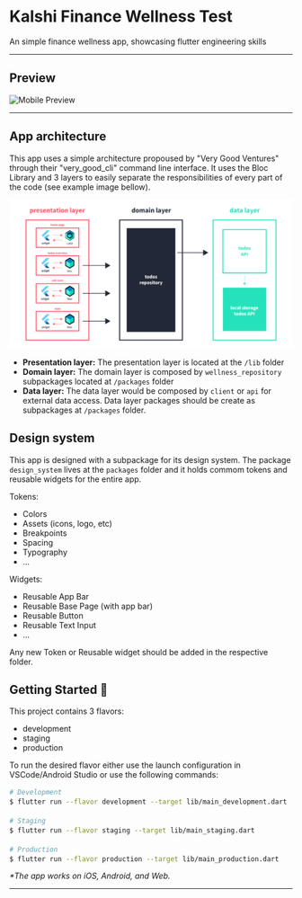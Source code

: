 # Kalshi Finance Wellness Test

An simple finance wellness app, showcasing flutter engineering skills

---

## Preview

![Mobile Preview](resources/mobile_preview.gif "Mobile Preview") 

---

## App architecture

This app uses a simple architecture propoused by "Very Good Ventures" through their "very_good_cli" command line interface. It uses the Bloc Library and 3 layers to easily separate the responsibilities of every part of the code (see example image bellow).

![app architecture](resources/app_arch.png "App Architecture")

- **Presentation layer:** The presentation layer is located at the `/lib` folder
- **Domain layer:** The domain layer is composed by `wellness_repository` subpackages located at `/packages` folder
- **Data layer:** The data layer would be composed by `client` or `api` for external data access. Data layer packages should be create as subpackages at `/packages` folder.


## Design system

This app is designed with a subpackage for its design system. The package `design_system` lives at the `packages` folder and it holds commom tokens and reusable widgets for the entire app.

Tokens: 
- Colors
- Assets (icons, logo, etc)
- Breakpoints
- Spacing
- Typography
- ...

Widgets:
- Reusable App Bar
- Reusable Base Page (with app bar)
- Reusable Button
- Reusable Text Input
- ...

Any new Token or Reusable widget should be added in the respective folder.



## Getting Started 🚀

This project contains 3 flavors:

- development
- staging
- production

To run the desired flavor either use the launch configuration in VSCode/Android Studio or use the following commands:

```sh
# Development
$ flutter run --flavor development --target lib/main_development.dart

# Staging
$ flutter run --flavor staging --target lib/main_staging.dart

# Production
$ flutter run --flavor production --target lib/main_production.dart
```

_\*The app works on iOS, Android, and Web._

---

